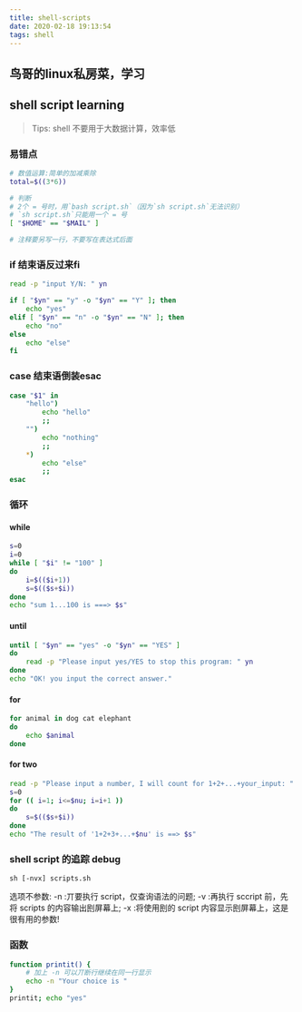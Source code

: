 ```yaml
---
title: shell-scripts
date: 2020-02-18 19:13:54
tags: shell
---
```


## 鸟哥的linux私房菜，学习

## shell script learning

>Tips: shell 不要用于大数据计算，效率低

### 易错点

```bash
# 数值运算:简单的加减乘除
total=$((3*6))

# 判断
# 2个 = 号时，用`bash script.sh`（因为`sh script.sh`无法识别）
# `sh script.sh`只能用一个 = 号 
[ "$HOME" == "$MAIL" ]

# 注释要另写一行，不要写在表达式后面
```

### if 结束语反过来fi
```bash
read -p "input Y/N: " yn

if [ "$yn" == "y" -o "$yn" == "Y" ]; then
	echo "yes"
elif [ "$yn" == "n" -o "$yn" == "N" ]; then
	echo "no"
else
	echo "else"
fi
```

### case 结束语倒装esac

```bash
case "$1" in
	"hello")
		echo "hello"
		;;
	"")
		echo "nothing"
		;;
	*)
		echo "else"
		;;
esac
```

### 循环

#### while

```bash
s=0
i=0
while [ "$i" != "100" ]
do
	i=$(($i+1))
	s=$(($s+$i))
done
echo "sum 1...100 is ===> $s"
```

#### until

```bash
until [ "$yn" == "yes" -o "$yn" == "YES" ]
do
	read -p "Please input yes/YES to stop this program: " yn
done
echo "OK! you input the correct answer."
```

#### for

```bash
for animal in dog cat elephant
do
	echo $animal
done
```

#### for two

```bash
read -p "Please input a number, I will count for 1+2+...+your_input: " nu
s=0
for (( i=1; i<=$nu; i=i+1 ))
do
	s=$(($s+$i))
done
echo "The result of '1+2+3+...+$nu' is ==> $s"
```

### shell script 的追踪 debug

`sh [-nvx] scripts.sh`

选项不参数:
-n :丌要执行 script，仅查询语法的问题;
-v :再执行 sccript 前，先将 scripts 的内容输出刡屏幕上;
-x :将使用刡的 script 内容显示刡屏幕上，这是很有用的参数!

### 函数

```bash
function printit() {
	# 加上 -n 可以丌断行继续在同一行显示
	echo -n "Your choice is "
}
printit; echo "yes"
```
